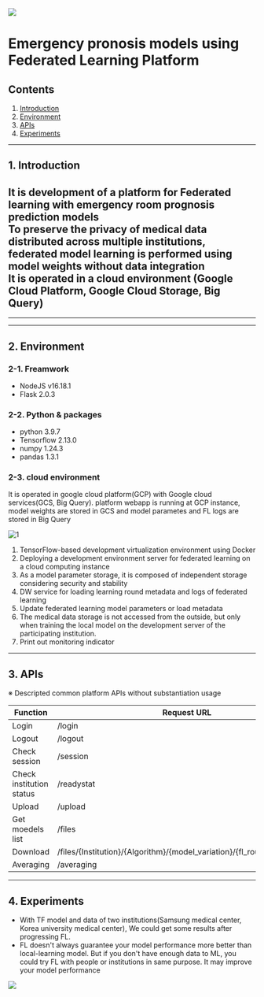 <img src="https://capsule-render.vercel.app/api?type=waving&color=0c2238&height=120&section=header&text=ELF&fontSize=100&fontColor=d6ace6" />
<h1>Emergency pronosis models using Federated Learning Platform</h1>

## Contents
1. [Introduction](#1-introduction)
2. [Environment](#2-environment)
3. [APIs](#3-apis)
4. [Experiments](#4-experiments)
---
## 1. Introduction
It is development of a platform for Federated learning with emergency room prognosis prediction models<br/>
To preserve the privacy of medical data distributed across multiple institutions, federated model learning is performed using model weights without data integration<br/>
It is operated in a cloud environment (Google Cloud Platform, Google Cloud Storage, Big Query)
---
---
---
## 2. Environment
### 2-1. Freamwork
* NodeJS v16.18.1
* Flask 2.0.3
### 2-2. Python & packages
* python 3.9.7
* Tensorflow 2.13.0
* numpy 1.24.3
* pandas 1.3.1
### 2-3. cloud environment
It is operated in google cloud platform(GCP) with Google cloud services(GCS, Big Query). platform webapp is running at GCP instance, model weights are stored in GCS and model parametes and FL logs are stored in Big Query

 ![1](https://github.com/CNTBMS/ELF/assets/69572216/9749d276-32a0-40c8-9b8c-2bcc18116286)

  
1) TensorFlow-based development virtualization  environment using Docker
2) Deploying a development environment server for federated learning on a cloud computing instance
3) As a model parameter storage, it is composed of independent storage considering security and stability
4) DW service for loading learning round metadata and logs of federated learning
5) Update federated learning model parameters or load metadata
6) The medical data storage is not accessed from the outside, but only when training the local model on the development server of the participating institution.
7) Print out monitoring indicator

---
## 3. APIs

※ Descripted common platform APIs without substantiation usage  

|Function|Request URL|Method|
|---|---|---|
|Login|/login|POST|
|Logout|/logout|GET|
|Check session|/session|GET|
|Check institution status|/readystat|GET|
|Upload|/upload|POST|
|Get moedels list|/files|GET|
|Download|/files/{Institution}/{Algorithm}/{model_variation}/{fl_round}/{file_name}|GET|
|Averaging|/averaging|GET|

---
## 4. Experiments

* With TF model and data of two institutions(Samsung medical center, Korea university medical center), We could get some results after progressing FL.
* FL doesn't always guarantee your model performance more better than local-learning model. But if you don't have enough data to ML, you could try FL with people or institutions in same purpose. It may improve your model performance



<img src="https://capsule-render.vercel.app/api?type=waving&color=0c2238&height=120&section=footer&text=ELF&fontSize=100&fontColor=d6ace6" />
